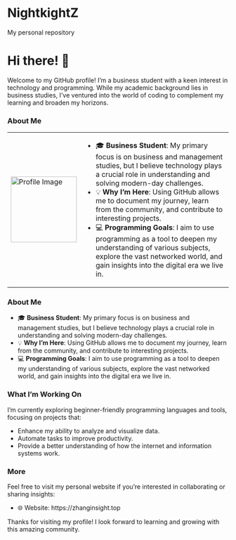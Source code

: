 # NightkightZ
My personal repository
# Hi there! 👋

Welcome to my GitHub profile! I’m a business student with a keen interest in technology and programming. While my academic background lies in business studies, I’ve ventured into the world of coding to complement my learning and broaden my horizons. 

### About Me

<table style="border: none; border-collapse: collapse;">
<tr>
<td style="border: none;">
<img src="https://github.com/user-attachments/assets/d937ab6c-ea8e-45a3-9a8d-a697ca14dd06" alt="Profile Image" width="150">
</td>
<td style="border: none;">
<ul>
<li>🎓 <strong>Business Student</strong>: My primary focus is on business and management studies, but I believe technology plays a crucial role in understanding and solving modern-day challenges.</li>
<li>💡 <strong>Why I’m Here</strong>: Using GitHub allows me to document my journey, learn from the community, and contribute to interesting projects.</li>
<li>💻 <strong>Programming Goals</strong>: I aim to use programming as a tool to deepen my understanding of various subjects, explore the vast networked world, and gain insights into the digital era we live in.</li>
</ul>
</td>
</tr>
</table>


### About Me  

- 🎓 **Business Student**: My primary focus is on business and management studies, but I believe technology plays a crucial role in understanding and solving modern-day challenges. 
- 💡 **Why I’m Here**: Using GitHub allows me to document my journey, learn from the community, and contribute to interesting projects. 
- 💻 **Programming Goals**: I aim to use programming as a tool to deepen my understanding of various subjects, explore the vast networked world, and gain insights into the digital era we live in. 

### What I’m Working On  

I’m currently exploring beginner-friendly programming languages and tools, focusing on projects that:  

- Enhance my ability to analyze and visualize data.  
- Automate tasks to improve productivity.  
- Provide a better understanding of how the internet and information systems work. 

### More

Feel free to visit my personal website if you’re interested in collaborating or sharing insights:  

- 🌐 Website: https\://zhanginsight.top

Thanks for visiting my profile! I look forward to learning and growing with this amazing community.

